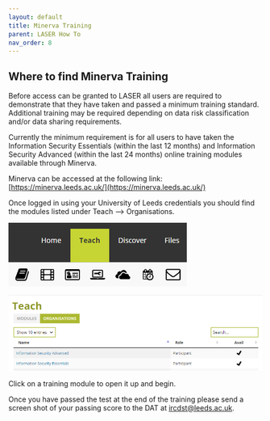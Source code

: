 ```yaml
---
layout: default
title: Minerva Training
parent: LASER How To
nav_order: 8
---
```


## Where to find Minerva Training

Before access can be granted to LASER all users are required to demonstrate that they have taken and passed a minimum training standard. Additional training may be required depending on data risk classification and/or data sharing requirements.

Currently the minimum requirement is for all users to have taken the Information Security Essentials (within the last 12 months) and Information Security Advanced (within the last 24 months) online training modules available through Minerva.

Minerva can be accessed at the following link: [https://minerva.leeds.ac.uk/](https://minerva.leeds.ac.uk/)

Once logged in using your University of Leeds credentials you should find the modules listed under Teach --> Organisations.

![Top right corner of Minerva home page, Teach](../../images/minerva_training/minerva_teach.PNG)

![Top left corner of the Minerva Teach page, Organisations](../../images/minerva_training/minerva_organisations.PNG)

Click on a training module to open it up and begin. 

Once you have passed the test at the end of the training please send a screen shot of your passing score to the DAT at [ircdst@leeds.ac.uk](mailto:ircdst@leeds.ac.uk).